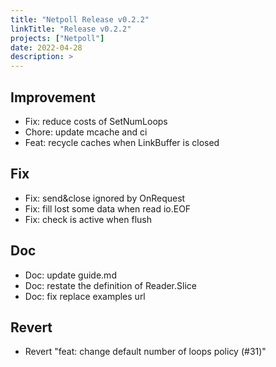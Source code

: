 ```yaml
---
title: "Netpoll Release v0.2.2"
linkTitle: "Release v0.2.2"
projects: ["Netpoll"]
date: 2022-04-28
description: >
---
```


## Improvement

- Fix: reduce costs of SetNumLoops
- Chore: update mcache and ci
- Feat: recycle caches when LinkBuffer is closed

## Fix

- Fix: send&close ignored by OnRequest
- Fix: fill lost some data when read io.EOF
- Fix: check is active when flush

## Doc

- Doc: update guide.md
- Doc: restate the definition of Reader.Slice
- Doc: fix replace examples url

## Revert

- Revert "feat: change default number of loops policy (#31)"

